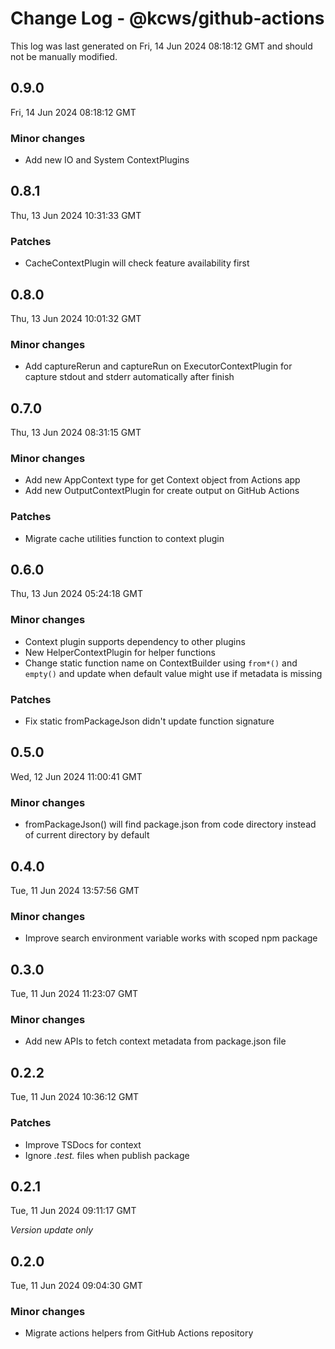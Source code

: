 # Change Log - @kcws/github-actions

This log was last generated on Fri, 14 Jun 2024 08:18:12 GMT and should not be manually modified.

## 0.9.0
Fri, 14 Jun 2024 08:18:12 GMT

### Minor changes

- Add new IO and System ContextPlugins

## 0.8.1
Thu, 13 Jun 2024 10:31:33 GMT

### Patches

- CacheContextPlugin will check feature availability first

## 0.8.0
Thu, 13 Jun 2024 10:01:32 GMT

### Minor changes

- Add captureRerun and captureRun on ExecutorContextPlugin for capture stdout and stderr automatically after finish

## 0.7.0
Thu, 13 Jun 2024 08:31:15 GMT

### Minor changes

- Add new AppContext type for get Context object from Actions app
- Add new OutputContextPlugin for create output on GitHub Actions

### Patches

- Migrate cache utilities function to context plugin

## 0.6.0
Thu, 13 Jun 2024 05:24:18 GMT

### Minor changes

- Context plugin supports dependency to other plugins
- New HelperContextPlugin for helper functions
- Change static function name on ContextBuilder using `from*()` and `empty()` and update when default value might use if metadata is missing

### Patches

- Fix static fromPackageJson didn't update function signature

## 0.5.0
Wed, 12 Jun 2024 11:00:41 GMT

### Minor changes

- fromPackageJson() will find package.json from code directory instead of current directory by default

## 0.4.0
Tue, 11 Jun 2024 13:57:56 GMT

### Minor changes

- Improve search environment variable works with scoped npm package

## 0.3.0
Tue, 11 Jun 2024 11:23:07 GMT

### Minor changes

- Add new APIs to fetch context metadata from package.json file

## 0.2.2
Tue, 11 Jun 2024 10:36:12 GMT

### Patches

- Improve TSDocs for context
- Ignore *.test.* files when publish package

## 0.2.1
Tue, 11 Jun 2024 09:11:17 GMT

_Version update only_

## 0.2.0
Tue, 11 Jun 2024 09:04:30 GMT

### Minor changes

- Migrate actions helpers from GitHub Actions repository

